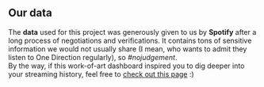 ## Our data

The **data** used for this project was generously given to us by **Spotify** after a long process of negotiations and verifications. It contains tons of sensitive information we would not usually share (I mean, who wants to admit they listen to One Direction regularly), so *#nojudgement*.    
By the way, if this work-of-art dashboard inspired you to dig deeper into your streaming history, feel free to [check out this page](https://support.spotify.com/us/article/data-rights-and-privacy-settings/ ) :)